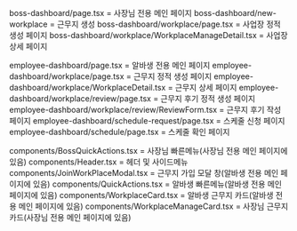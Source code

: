 boss-dashboard/page.tsx = 사장님 전용 메인 페이지
boss-dashboard/new-workplace = 근무지 생성
boss-dashboard/workplace/page.tsx = 사업장 정적 생성 페이지
boss-dashboard/workplace/WorkplaceManageDetail.tsx = 사업장 상세 페이지

employee-dashboard/page.tsx = 알바생 전용 메인 페이지
employee-dashboard/workplace/page.tsx = 근무지 정적 생성 페이지
employee-dashboard/workplace/WorkplaceDetail.tsx = 근무지 상세 페이지
employee-dashboard/workplace/review/page.tsx = 근무지 후기 정적 생성 페이지
employee-dashboard/workplace/review/ReviewForm.tsx = 근무지 후기 작성 페이지
employee-dashboard/schedule-request/page.tsx = 스케줄 신청 페이지
employee-dashboard/schedule/page.tsx = 스케줄 확인 페이지

components/BossQuickActions.tsx = 사장님 빠른메뉴(사장님 전용 메인 페이지에 있음)
components/Header.tsx = 헤더 및 사이드메뉴
components/JoinWorkPlaceModal.tsx = 근무지 가입 모달 창(알바생 전용 메인 페이지에 있음)
components/QuickActions.tsx = 알바생 빠른메뉴(알바생 전용 메인 페이지에 있음)
components/WorkplaceCard.tsx = 알바생 근무지 카드(알바생 전용 메인 페이지에 있음)
components/WorkplaceManageCard.tsx = 사장님 근무지 카드(사장님 전용 메인 페이지에 있음)
